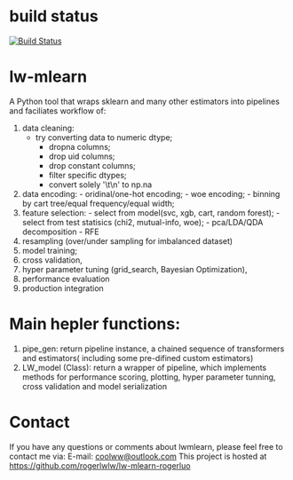 # build status
[![Build Status](https://travis-ci.org/rogerlwlw/lwmlearn-rogerluo.svg?branch=master)](https://travis-ci.org/rogerlwlw/lwmlearn-rogerluo)

# lw-mlearn

A Python tool that wraps sklearn and many other estimators into pipelines and faciliates workflow 
of:

1) data cleaning:
    - try converting data to numeric dtype; 
        - dropna columns; 
        - drop uid columns;
        - drop constant columns;
        - filter specific dtypes;
        - convert solely '\t\n' to np.na 
2) data encoding: 
        - oridinal/one-hot encoding; 
        - woe encoding; 
        - binning by cart tree/equal frequency/equal width;
3) feature selection:
        - select from model(svc, xgb, cart, random forest); 
        - select from test statisics (chi2, mutual-info, woe);
        - pca/LDA/QDA decomposition
        - RFE
4) resampling (over/under sampling for imbalanced dataset)
5) model training;
6) cross validation, 
7) hyper parameter tuning (grid_search, Bayesian Optimization), 
8) performance evaluation
9) production integration


Main hepler functions:
=============
1) pipe_gen:
    return pipeline instance, a chained sequence of transformers and estimators(
    including some pre-difined custom estimators)
2) LW_model (Class):
     return a wrapper of pipeline, which implements methods for performance scoring, 
     plotting, hyper parameter tunning, cross validation and model serialization


Contact
=============
If you have any questions or comments about lwmlearn, please feel free to 
contact me via:
E-mail: coolww@outlook.com
This project is hosted at https://github.com/rogerlwlw/lw-mlearn-rogerluo

